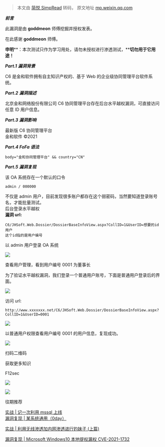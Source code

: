 > 本文由 [简悦 SimpRead](http://ksria.com/simpread/) 转码， 原文地址 [mp.weixin.qq.com](https://mp.weixin.qq.com/s/gwHQVIZeMWfT8a5lBX_4WA)

_**前言**_

  

此漏洞是由 **goddmeon** 师傅挖掘并授权发表。  

在此感谢 **goddmeon** 师傅。

**申明****：本次测试只作为学习用处，请勿未授权进行渗透测试，****切勿用于它用途！**

_**Part.1 漏洞背景**_

  

C6 是金和软件拥有自主知识产权的、基于 Web 的企业级协同管理平台软件系统。

  

_**Part.2 漏洞描述**_

  

北京金和网络股份有限公司 C6 协同管理平台存在后台水平越权漏洞，可直接访问任意 ID 用户信息。

  

_**Part.3 漏洞影响**_

  

最新版 C6 协同管理平台  
金和软件 ©2021

  

_**Part.4 FoFa 语法**_

  

```
body="金和协同管理平台" && country="CN"
```

  

_**Part.5 漏洞复现**_

  

该 OA 系统存在一个默认的口令  

```
admin / 000000
```

不仅是 admin 用户，目前发现很多账户都存在这个弱密码，当然要知道登录账号名，才能批量测试。  
后台登录水平越权  
**漏洞 url:**  

```
C6/JHSoft.Web.Dossier/DossierBaseInfoView.aspx?CollID=1&UserID=想要的id用户
这个id指的是用户编号
```

以 admin 用户登录 OA 系统

![](https://mmbiz.qpic.cn/mmbiz_png/EWF7rQrfibGb6h2wfSiaHLBsDfhSUAUnPiceKhvpAKNmucibdtvW0QEtLqRXOL2WR5aPdXb7ewKyibmmuE654s0urJA/640?wx_fmt=png)

查看用户管理，看到用户编号 0001 为董事长

为了验证水平越权漏洞，我们登录一个普通用户账号，下面是普通用户登录后的界面。

![](https://mmbiz.qpic.cn/mmbiz_png/EWF7rQrfibGb6h2wfSiaHLBsDfhSUAUnPickzDydFrH99gX0Pfib1A4sFiba4hoqGXaJAeb2fLW1GkhEH7NUhxtdrhQ/640?wx_fmt=png)

访问 url:

```
http://www.xxxxxxx.net/C6/JHSoft.Web.Dossier/DossierBaseInfoView.aspx?CollID=1&UserID=0001
```

![](https://mmbiz.qpic.cn/mmbiz_png/EWF7rQrfibGb6h2wfSiaHLBsDfhSUAUnPicnvsic9B6Y5rFzbNVUeDsglXuicuyIRicrnJMia921vEHzI5PEh6qIAqsRA/640?wx_fmt=png)

以普通用户权限查看用户编号 0001 的用户信息，复现成功。

  

![](https://mmbiz.qpic.cn/mmbiz_gif/z1BDHniaudwlfmWtOG25nMTy7Rm8fr8FiaZGaNFeOjQK1wfqWpcrZc3TPvRmyYN2r2qC8JFGuMFEXobVMYp9hQzQ/640?wx_fmt=gif)

扫码二维码

获取更多知识

F12sec

![](https://mmbiz.qpic.cn/mmbiz_jpg/EWF7rQrfibGZjT4wKhhUiaY0Vfb11FayFhDumgDvFHln8q6rttXdllugQU7ibcLLOxp5H581iayytcnXEPwibEO8yqw/640?wx_fmt=jpeg)

![](https://mmbiz.qpic.cn/mmbiz_png/eHpJZ2bXAXdly9aB5q6xe9xjE66TzF3GbwhdOYtfUyyejGYeOcS7L6yn8WP1LflIANPiafT4h0kghD7MGhJkqAA/640?wx_fmt=png)

  

往期推荐  

[实战 | 记一次利用 mssql 上线](http://mp.weixin.qq.com/s?__biz=Mzg5NjU3NzE3OQ==&mid=2247484628&idx=1&sn=2345aec9a4550a194dc5a28b0c5cd496&chksm=c07fbf20f708363614e51e5525c1aad9b4c8f5a50b391b0c83f11d1073a26d7bb8f4dc3a9fc8&scene=21#wechat_redirect)  
[漏洞复现 | 某系统通用（0day）](http://mp.weixin.qq.com/s?__biz=Mzg5NjU3NzE3OQ==&mid=2247484741&idx=1&sn=62989d6b4d1540a8ec829f665e42e033&chksm=c07fbeb1f70837a7577a86d3687a8c8fa177eb5115e14b7fe0727b80021baaad6378b3a62c76&scene=21#wechat_redirect)  

[实战 | 利用无线渗透加内网渗透进行钓妹子 (上篇)](http://mp.weixin.qq.com/s?__biz=Mzg5NjU3NzE3OQ==&mid=2247484701&idx=1&sn=39a82092e0c16d219b50d5ecd1274674&chksm=c07fbee9f70837ffe6f35b87bea98da39379b1e94d5cb4ce0cbc18c2b008b1bcef20954aefb6&scene=21#wechat_redirect)

[漏洞复现 | Microsoft Windows10 本地提权漏权 CVE-­2021­-1732](http://mp.weixin.qq.com/s?__biz=Mzg5NjU3NzE3OQ==&mid=2247484765&idx=1&sn=c454dc78e4340bcaae2f6cc1f7d944fa&chksm=c07fbea9f70837bf68bf4b37358bdbf9affb87e5fb077e55db2136da53303b697b96ead5ce10&scene=21#wechat_redirect)